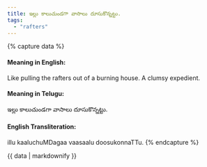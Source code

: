 ```yaml
---
title: ఇల్లు కాలుచుండగా వాసాలు దూసుకొన్నట్టు.
tags:
  - "rafters"
---
```


{% capture data %}
#### Meaning in English:
Like pulling the rafters out of a burning house.
A clumsy expedient.

#### Meaning in Telugu:
ఇల్లు కాలుచుండగా వాసాలు దూసుకొన్నట్టు.

#### English Transliteration:
illu kaaluchuMDagaa vaasaalu doosukonnaTTu.
{% endcapture %}

{{ data | markdownify }}

